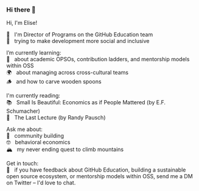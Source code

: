 ### Hi there 👋

Hi, I'm Elise! 

💖 &nbsp;  I'm Director of Programs on the GitHub Education team  
🌈 &nbsp;  trying to make development more social and inclusive

I’m currently learning:  
🌱 &nbsp;   about academic OPSOs, contribution ladders, and mentorship models within OSS  
🌍 &nbsp;  about managing across cross-cultural teams  
🪵 &nbsp;  and how to carve wooden spoons 

I'm currently reading:  
📚 &nbsp;  Small Is Beautiful: Economics as if People Mattered (by E.F. Schumacher)  
🔮 &nbsp;  The Last Lecture (by Randy Pausch) 

Ask me about:  
🪩 &nbsp;  community building  
🤓 &nbsp;  behavioral economics   
🏔️ &nbsp;  my never ending quest to climb mountains


Get in touch:  
💌 &nbsp;  if you have feedback about GitHub Education, building a sustainable open source ecosystem, or mentorship models within OSS, send me a DM on Twitter – I'd love to chat.  
